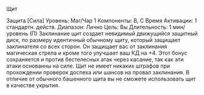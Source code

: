 
Щит

Защита [Сила]
Уровень: Маг/Чар 1
Компоненты: В, С
Время Активации: 1 стандартн. действ.
Диапазон: Лично
Цель: Вы
Длительность: 1 мин/уровень (П)
Заклинание щит создает невидимый
движущийся защитный диск, по размеру идентичный обычному щиту, который защищает заклинателя со всех
сторон. Он защищает вас от заклинания магическая стрела и кроме того
улучшает ваш КД на +4. Этот бонус
сохраняется и против бестелесных атак
через касание, так как эти атаки основанны на силе. Щит не имеет никаких
штрафов при прохождении проверок
доспеха или шансов на провал заклинания. В отличие от обычного башенного
щита вы не сможете использовать щит
в качестве укрытия.